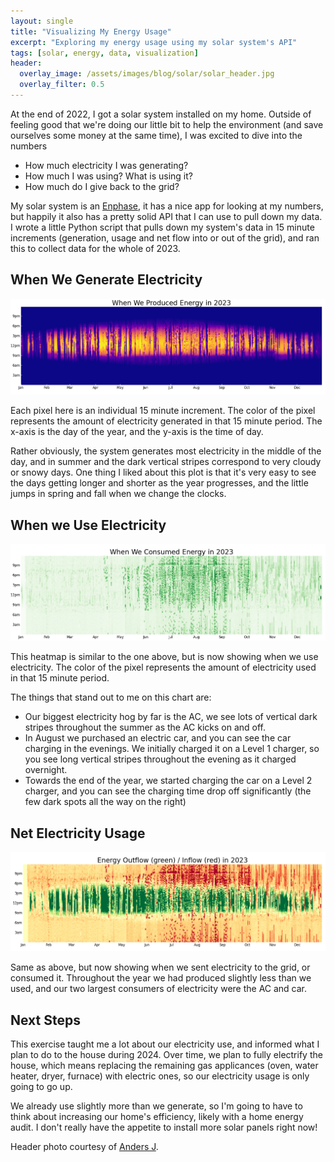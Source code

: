 ```yaml
---
layout: single
title: "Visualizing My Energy Usage"
excerpt: "Exploring my energy usage using my solar system's API"
tags: [solar, energy, data, visualization]
header:
  overlay_image: /assets/images/blog/solar/solar_header.jpg
  overlay_filter: 0.5
---
```


At the end of 2022, I got a solar system installed on my home.  Outside of feeling good that we're doing our little bit to help the environment (and save ourselves some money at the same time), I was excited to dive into the numbers

   * How much electricity I was generating?
   * How much I was using?  What is using it?
   * How much do I give back to the grid?

My solar system is an [Enphase](https://enphase.com/), it has a nice app for looking at my numbers, but happily it also has a pretty solid API that I can use to pull down my data.  I wrote a little Python script that pulls down my system's data in 15 minute increments (generation, usage and net flow into or out of the grid), and ran this to collect data for the whole of 2023.

## When We Generate Electricity

[![Heatmap showing when electricity was generated by my solar array](/assets/images/blog/solar/solar_in.png)](/assets/images/blog/solar/solar_in.png)


Each pixel here is an individual 15 minute increment.  The color of the pixel represents the amount of electricity generated in that 15 minute period.  The x-axis is the day of the year, and the y-axis is the time of day.

Rather obviously, the system generates most electricity in the middle of the day, and in summer and the dark vertical stripes correspond to very cloudy or snowy days.  One thing I liked about this plot is that it's very easy to see the days getting longer and shorter as the year progresses, and the little jumps in spring and fall when we change the clocks.

## When we Use Electricity

[![Heatmap showing when electricity was used by my home](/assets/images/blog/solar/solar_out.png)](/assets/images/blog/solar/solar_out.png)

This heatmap is similar to the one above, but is now showing when we use electricity.  The color of the pixel represents the amount of electricity used in that 15 minute period.

The things that stand out to me on this chart are:

* Our biggest electricity hog by far is the AC, we see lots of vertical dark stripes throughout the summer as the AC kicks on and off.
* In August we purchased an electric car, and you can see the car charging in the evenings.  We initially charged it on a Level 1 charger, so you see long vertical stripes throughout the evening as it charged overnight.
* Towards the end of the year, we started charging the car on a Level 2 charger, and you can see the charging time drop off significantly (the few dark spots all the way on the right)

## Net Electricity Usage

[![Heatmap showing my net electricity usage](/assets/images/blog/solar/solar_inout.png)](/assets/images/blog/solar/solar_inout.png)

Same as above, but now showing when we sent electricity to the grid, or consumed it.  Throughout the year we had produced slightly less than we used, and our two largest consumers of electricity were the AC and car.

## Next Steps

This exercise taught me a lot about our electricity use, and informed what I plan to do to the house during 2024.  Over time, we plan to fully electrify the house, which means replacing the remaining gas applicances (oven, water heater, dryer, furnace) with electric ones, so our electricity usage is only going to go up.

We already use slightly more than we generate, so I'm going to have to think about increasing our home's efficiency, likely with a home energy audit.  I don't really have the appetite to install more solar panels right now!

Header photo courtesy of [Anders J](https://unsplash.com/@aj5tdt).
